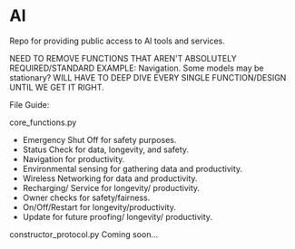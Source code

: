 # AI
Repo for providing public access to AI tools and services.


NEED TO REMOVE FUNCTIONS THAT AREN'T ABSOLUTELY REQUIRED/STANDARD
EXAMPLE: Navigation. Some models may be stationary?
WILL HAVE TO DEEP DIVE EVERY SINGLE FUNCTION/DESIGN UNTIL WE GET IT RIGHT.

File Guide:

core_functions.py
- Emergency Shut Off for safety purposes.
- Status Check for data, longevity, and safety.
- Navigation for productivity.
- Environmental sensing for gathering data and productivity.
- Wireless Networking for data and productivity.
- Recharging/ Service for longevity/ productivity.
- Owner checks for safety/fairness.
- On/Off/Restart for longevity/productivity.
- Update for future proofing/ longevity/ productivity.

constructor_protocol.py
Coming soon...
